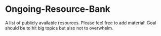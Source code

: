 # Ongoing-Resource-Bank
A list of publicly available resources. Please feel free to add material! Goal should be to hit big topics but also not to overwhelm.
